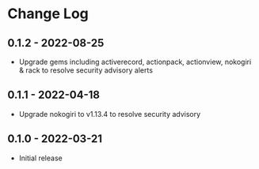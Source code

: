 # Change Log

## 0.1.2 - 2022-08-25

* Upgrade gems including activerecord, actionpack, actionview, nokogiri & rack to resolve security advisory alerts

## 0.1.1 - 2022-04-18

* Upgrade nokogiri to v1.13.4 to resolve security advisory

## 0.1.0 - 2022-03-21

* Initial release
